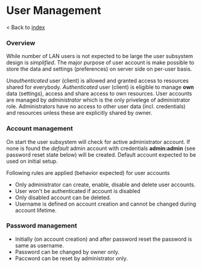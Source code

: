 # User Management 

< Back to [index](index.md)

### Overview

While number of LAN users is not expected to be large the user subsystem design is 
*simplified*. The major purpose of user account is make possible to store the data and 
settings (preferences) on server side on per-user basis. 

*Unauthenticated* user (client) is allowed and granted access to resources shared for
everybody. *Authenticated* user (client) is eligible to manage **own** data (settings),
access and share access to own resources. User accounts are managed by *administrator* 
which is the only privelege of administrator role. Administrators have no access to other 
user data (incl. credentials) and resources unless these are explicitly shared by owner.

### Account management

On start the user subsystem will check for active administrator account. If none is 
found the *default* admin account with credentials **admin:admin** (see password reset
state below) will be created. Default account expected to be used on initial setup.

Following rules are applied (behavior expected) for user accounts

- Only administrator can create, enable, disable and delete user accounts.
- User won't be authenticated if account is disabled 
- Only disabled account can be deleted.
- Username is defined on account creation and cannot be changed during account lifetime. 

### Password management

- Initially (on account creation) and after password reset the password is same as username.
- Password can be changed by owner only.
- Paccword can be reset by administrator only.




